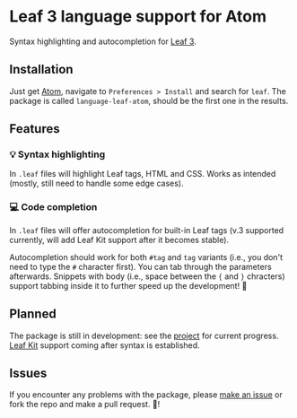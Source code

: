 # Leaf 3 language support for Atom

Syntax highlighting and autocompletion for [Leaf 3](https://github.com/vapor/leaf).

## Installation

Just get [Atom](https://www.atom.io), navigate to `Preferences > Install` and search for `leaf`. The package is called `language-leaf-atom`, should be the first one in the results.

## Features

### 💡 Syntax highlighting

In `.leaf` files will highlight Leaf tags, HTML and CSS. Works as intended (mostly, still need to handle some edge cases).

### 💻 Code completion

In `.leaf` files will offer autocompletion for built-in Leaf tags (v.3 supported currently, will add Leaf Kit support after it becomes stable).

Autocompletion should work for both `#tag` and `tag` variants (i.e., you don't need to type the `#` character first). You can tab through the parameters afterwards. Snippets with body (i.e., space between the `{` and `}` chracters) support tabbing inside it to further speed up the development! 🥳

## Planned

The package is still in development: see the [project](https://github.com/daniilkorotin/language-leaf-atom/projects/1) for current progress. [Leaf Kit](https://github.com/vapor/leaf-kit) support coming after syntax is established.

## Issues

If you encounter any problems with the package, please [make an issue](https://github.com/issues) or fork the repo and make a pull request. 🙏!
